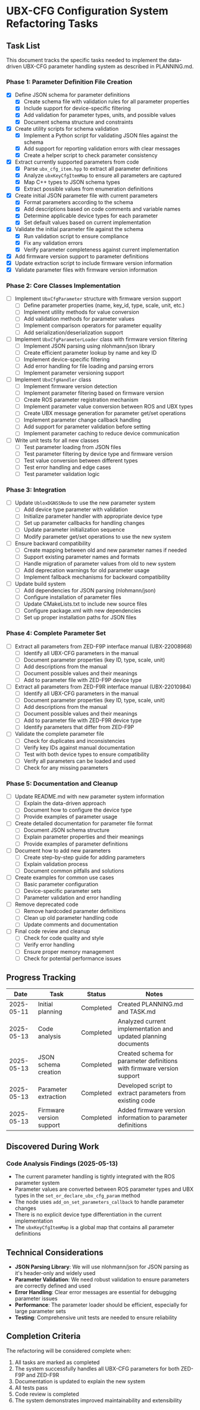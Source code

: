# UBX-CFG Configuration System Refactoring Tasks

## Task List

This document tracks the specific tasks needed to implement the data-driven UBX-CFG parameter handling system as described in PLANNING.md.

### Phase 1: Parameter Definition File Creation

- [x] Define JSON schema for parameter definitions
  - [x] Create schema file with validation rules for all parameter properties
  - [x] Include support for device-specific filtering
  - [x] Add validation for parameter types, units, and possible values
  - [x] Document schema structure and constraints
- [x] Create utility scripts for schema validation
  - [x] Implement a Python script for validating JSON files against the schema
  - [x] Add support for reporting validation errors with clear messages
  - [x] Create a helper script to check parameter consistency
- [x] Extract currently supported parameters from code
  - [x] Parse `ubx_cfg_item.hpp` to extract all parameter definitions
  - [x] Analyze `ubxKeyCfgItemMap` to ensure all parameters are captured
  - [x] Map C++ types to JSON schema types
  - [x] Extract possible values from enumeration definitions
- [x] Create initial JSON parameter file with current parameters
  - [x] Format parameters according to the schema
  - [x] Add descriptions based on code comments and variable names
  - [x] Determine applicable device types for each parameter
  - [x] Set default values based on current implementation
- [x] Validate the initial parameter file against the schema
  - [x] Run validation script to ensure compliance
  - [x] Fix any validation errors
  - [x] Verify parameter completeness against current implementation
- [x] Add firmware version support to parameter definitions
- [x] Update extraction script to include firmware version information
- [x] Validate parameter files with firmware version information

### Phase 2: Core Classes Implementation

- [ ] Implement `UbxCfgParameter` structure with firmware version support
  - [ ] Define parameter properties (name, key_id, type, scale, unit, etc.)
  - [ ] Implement utility methods for value conversion
  - [ ] Add validation methods for parameter values
  - [ ] Implement comparison operators for parameter equality
  - [ ] Add serialization/deserialization support

- [ ] Implement `UbxCfgParameterLoader` class with firmware version filtering
  - [ ] Implement JSON parsing using nlohmann/json library
  - [ ] Create efficient parameter lookup by name and key ID
  - [ ] Implement device-specific filtering
  - [ ] Add error handling for file loading and parsing errors
  - [ ] Implement parameter versioning support

- [ ] Implement `UbxCfgHandler` class
  - [ ] Implement firmware version detection
  - [ ] Implement parameter filtering based on firmware version
  - [ ] Create ROS parameter registration mechanism
  - [ ] Implement parameter value conversion between ROS and UBX types
  - [ ] Create UBX message generation for parameter get/set operations
  - [ ] Implement parameter change callback handling
  - [ ] Add support for parameter validation before setting
  - [ ] Implement parameter caching to reduce device communication

- [ ] Write unit tests for all new classes
  - [ ] Test parameter loading from JSON files
  - [ ] Test parameter filtering by device type and firmware version
  - [ ] Test value conversion between different types
  - [ ] Test error handling and edge cases
  - [ ] Test parameter validation logic

### Phase 3: Integration

- [ ] Update `UbloxDGNSSNode` to use the new parameter system
  - [ ] Add device type parameter with validation
  - [ ] Initialize parameter handler with appropriate device type
  - [ ] Set up parameter callbacks for handling changes
  - [ ] Update parameter initialization sequence
  - [ ] Modify parameter get/set operations to use the new system

- [ ] Ensure backward compatibility
  - [ ] Create mapping between old and new parameter names if needed
  - [ ] Support existing parameter names and formats
  - [ ] Handle migration of parameter values from old to new system
  - [ ] Add deprecation warnings for old parameter usage
  - [ ] Implement fallback mechanisms for backward compatibility

- [ ] Update build system
  - [ ] Add dependencies for JSON parsing (nlohmann/json)
  - [ ] Configure installation of parameter files
  - [ ] Update CMakeLists.txt to include new source files
  - [ ] Configure package.xml with new dependencies
  - [ ] Set up proper installation paths for JSON files

### Phase 4: Complete Parameter Set

- [ ] Extract all parameters from ZED-F9P interface manual (UBX-22008968)
  - [ ] Identify all UBX-CFG parameters in the manual
  - [ ] Document parameter properties (key ID, type, scale, unit)
  - [ ] Add descriptions from the manual
  - [ ] Document possible values and their meanings
  - [ ] Add to parameter file with ZED-F9P device type

- [ ] Extract all parameters from ZED-F9R interface manual (UBX-22010984)
  - [ ] Identify all UBX-CFG parameters in the manual
  - [ ] Document parameter properties (key ID, type, scale, unit)
  - [ ] Add descriptions from the manual
  - [ ] Document possible values and their meanings
  - [ ] Add to parameter file with ZED-F9R device type
  - [ ] Identify parameters that differ from ZED-F9P

- [ ] Validate the complete parameter file
  - [ ] Check for duplicates and inconsistencies
  - [ ] Verify key IDs against manual documentation
  - [ ] Test with both device types to ensure compatibility
  - [ ] Verify all parameters can be loaded and used
  - [ ] Check for any missing parameters

### Phase 5: Documentation and Cleanup

- [ ] Update README.md with new parameter system information
  - [ ] Explain the data-driven approach
  - [ ] Document how to configure the device type
  - [ ] Provide examples of parameter usage

- [ ] Create detailed documentation for parameter file format
  - [ ] Document JSON schema structure
  - [ ] Explain parameter properties and their meanings
  - [ ] Provide examples of parameter definitions

- [ ] Document how to add new parameters
  - [ ] Create step-by-step guide for adding parameters
  - [ ] Explain validation process
  - [ ] Document common pitfalls and solutions

- [ ] Create examples for common use cases
  - [ ] Basic parameter configuration
  - [ ] Device-specific parameter sets
  - [ ] Parameter validation and error handling

- [ ] Remove deprecated code
  - [ ] Remove hardcoded parameter definitions
  - [ ] Clean up old parameter handling code
  - [ ] Update comments and documentation

- [ ] Final code review and cleanup
  - [ ] Check for code quality and style
  - [ ] Verify error handling
  - [ ] Ensure proper memory management
  - [ ] Check for potential performance issues

## Progress Tracking

| Date | Task | Status | Notes |
|------|------|--------|-------|
| 2025-05-11 | Initial planning | Completed | Created PLANNING.md and TASK.md |
| 2025-05-13 | Code analysis | Completed | Analyzed current implementation and updated planning documents |
| 2025-05-13 | JSON schema creation | Completed | Created schema for parameter definitions with firmware version support |
| 2025-05-13 | Parameter extraction | Completed | Developed script to extract parameters from existing code |
| 2025-05-13 | Firmware version support | Completed | Added firmware version information to parameter definitions |

## Discovered During Work

### Code Analysis Findings (2025-05-13)

- The current parameter handling is tightly integrated with the ROS parameter system
- Parameter values are converted between ROS parameter types and UBX types in the `set_or_declare_ubx_cfg_param` method
- The node uses `add_on_set_parameters_callback` to handle parameter changes
- There is no explicit device type differentiation in the current implementation
- The `ubxKeyCfgItemMap` is a global map that contains all parameter definitions

## Technical Considerations

- **JSON Parsing Library**: We will use nlohmann/json for JSON parsing as it's header-only and widely used
- **Parameter Validation**: We need robust validation to ensure parameters are correctly defined and used
- **Error Handling**: Clear error messages are essential for debugging parameter issues
- **Performance**: The parameter loader should be efficient, especially for large parameter sets
- **Testing**: Comprehensive unit tests are needed to ensure reliability

## Completion Criteria

The refactoring will be considered complete when:

1. All tasks are marked as completed
2. The system successfully handles all UBX-CFG parameters for both ZED-F9P and ZED-F9R
3. Documentation is updated to explain the new system
4. All tests pass
5. Code review is completed
6. The system demonstrates improved maintainability and extensibility
